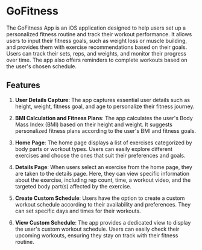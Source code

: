 # GoFitness

The GoFitness App is an iOS application designed to help users set up a personalized fitness routine and track their workout performance. It allows users to input their fitness goals, such as weight loss or muscle building, and provides them with exercise recommendations based on their goals. Users can track their sets, reps, and weights, and monitor their progress over time. The app also offers reminders to complete workouts based on the user's chosen schedule.

## Features

1. **User Details Capture**: The app captures essential user details such as height, weight, fitness goal, and age to personalize their fitness journey.

2. **BMI Calculation and Fitness Plans**: The app calculates the user's Body Mass Index (BMI) based on their height and weight. It suggests personalized fitness plans according to the user's BMI and fitness goals.

3. **Home Page**: The home page displays a list of exercises categorized by body parts or workout types. Users can easily explore different exercises and choose the ones that suit their preferences and goals.

4. **Details Page**: When users select an exercise from the home page, they are taken to the details page. Here, they can view specific information about the exercise, including rep count, time, a workout video, and the targeted body part(s) affected by the exercise.

5. **Create Custom Schedule**: Users have the option to create a custom workout schedule according to their availability and preferences. They can set specific days and times for their workouts.

6. **View Custom Schedule**: The app provides a dedicated view to display the user's custom workout schedule. Users can easily check their upcoming workouts, ensuring they stay on track with their fitness routine.
